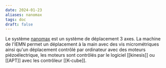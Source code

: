 ```yaml
---
date: 2024-01-23
aliases: nanomax
tags: doc
draft: false
---
```


Le système [nanomax](https://www.thorlabs.com/newgrouppage9.cfm?objectgroup_id=2386) est un système de déplacement 3 axes.
La machine de l'IEMN permet un déplacement à la main avec des vis micrométriques ainsi qu'un déplacement contrôlé par ordinateur avec des moteurs piézoélectrique, les moteurs sont contrôlés par le logiciel [[kinesis]] ou [[APT]] avec les contrôleur [[K-cube]].

